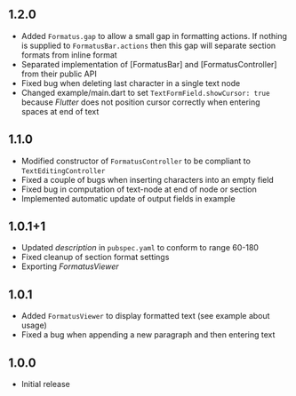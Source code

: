 ## 1.2.0

* Added `Formatus.gap` to allow a small gap in formatting actions. If nothing is supplied
  to `FormatusBar.actions` then this gap will separate section formats from inline format
* Separated implementation of [FormatusBar] and [FormatusController] from their public API
* Fixed bug when deleting last character in a single text node
* Changed example/main.dart to set `TextFormField.showCursor: true` because _Flutter_
  does not position cursor correctly when entering spaces at end of text

## 1.1.0

* Modified constructor of `FormatusController` to be compliant to `TextEditingController` 
* Fixed a couple of bugs when inserting characters into an empty field
* Fixed bug in computation of text-node at end of node or section
* Implemented automatic update of output fields in example

## 1.0.1+1

* Updated _description_ in `pubspec.yaml` to conform to range 60-180
* Fixed cleanup of section format settings
* Exporting _FormatusViewer_

## 1.0.1

* Added `FormatusViewer` to display formatted text (see example about usage)
* Fixed a bug when appending a new paragraph and then entering text

## 1.0.0

* Initial release

